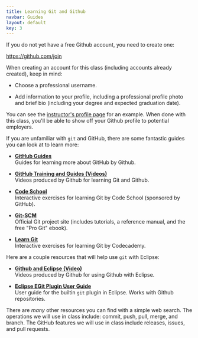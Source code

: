 ```yaml
---
title: Learning Git and Github
navbar: Guides
layout: default
key: 3
---
```


If you do not yet have a free Github account, you need to create one:

<https://github.com/join>

When creating an account for this class (including accounts already created), keep in mind:

- Choose a professional username.

- Add information to your profile, including a professional profile photo and brief bio (including your degree and expected graduation date).

You can see the [instructor's profile page](https://github.com/sjengle) for an example. When done with this class, you'll be able to show off your Github profile to potential employers.

If you are unfamiliar with `git` and GitHub, there are some fantastic guides you can look at to learn more:

- [**GitHub Guides**](https://guides.github.com/)  
  Guides for learning more about GitHub by Github.

- [**GitHub Training and Guides (Videos)**](https://www.youtube.com/githubguides)  
  Videos produced by Github for learning Git and Github.

- [**Code School**](https://try.github.io/)  
  Interactive exercises for learning Git by Code School (sponsored by GitHub).

- [**Git-SCM**](https://git-scm.com/)  
  Official Git project site (includes tutorials, a reference manual, and the free "Pro Git" ebook).

- [**Learn Git**](https://www.codecademy.com/learn/learn-git)  
  Interactive exercises for learning Git by Codecademy.

Here are a couple resources that will help use `git` with Eclipse:

- [**Github and Eclipse (Video)**](https://www.youtube.com/watch?v=XuuzSaelUzo)  
  Videos produced by Github for using Github with Eclipse.

- [**Eclipse EGit Plugin User Guide**](http://wiki.eclipse.org/EGit/User_Guide)  
  User guide for the builtin `git` plugin in Eclipse. Works with Github repositories.

There are *many* other resources you can find with a simple web search. The operations we will use in class include: commit, push, pull, merge, and branch. The GitHub features we will use in class include releases, issues, and pull requests.
